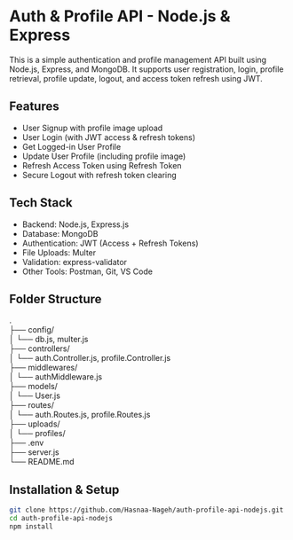 # Auth & Profile API - Node.js & Express

This is a simple authentication and profile management API built using Node.js, Express, and MongoDB. It supports user registration, login, profile retrieval, profile update, logout, and access token refresh using JWT.

## Features

- User Signup with profile image upload  
- User Login (with JWT access & refresh tokens)  
- Get Logged-in User Profile  
- Update User Profile (including profile image)  
- Refresh Access Token using Refresh Token  
- Secure Logout with refresh token clearing  

## Tech Stack

- Backend: Node.js, Express.js  
- Database: MongoDB 
- Authentication: JWT (Access + Refresh Tokens)  
- File Uploads: Multer  
- Validation: express-validator  
- Other Tools: Postman, Git, VS Code  

## Folder Structure

.  
├── config/  
│   └── db.js, multer.js  
├── controllers/  
│   └── auth.Controller.js, profile.Controller.js  
├── middlewares/  
│   └── authMiddleware.js  
├── models/  
│   └── User.js  
├── routes/  
│   └── auth.Routes.js, profile.Routes.js  
├── uploads/  
│   └── profiles/  
├── .env  
├── server.js  
└── README.md  

## Installation & Setup

```bash
git clone https://github.com/Hasnaa-Nageh/auth-profile-api-nodejs.git  
cd auth-profile-api-nodejs  
npm install
